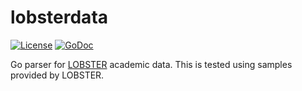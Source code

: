 # lobsterdata
[![License](http://img.shields.io/badge/License-MIT-brightgreen.svg)](./LICENSE)
[![GoDoc](https://godoc.org/github.com/rjected/lobsterdata?status.svg)](https://godoc.org/github.com/rjected/lobsterdata)

Go parser for [LOBSTER](https://lobsterdata.com/) academic data.
This is tested using samples provided by LOBSTER.
